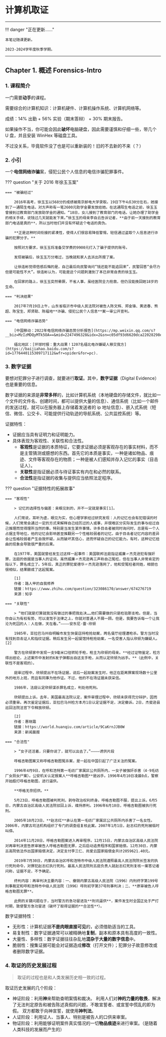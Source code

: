 # 计算机取证

---

!!! danger "正在更新……"

    本笔记随课更新。

    2023-2024学年度秋季学期。

---

## Chapter 1. 概述 Forensics-Intro

### 1. 课程简介

一门需要**动手**的课程。

需要综合的计算机知识：计算机硬件、计算机操作系统、计算机网络等。

成绩：14% 出勤 + 56% 实验（期末答辩） + 30% 期末报告。

如果操作不当，你可能会因此**破坏**电脑硬盘，因此需要谨慎和仔细一些，带几个 U 盘，并且安装 WinHex 等磁盘工具。

不过没关系，毕竟软件没了也是可以重新装的！旧的不去新的不来（？）

### 2. 小引

一个**电信网络诈骗**案，侵犯公民个人信息的电信诈骗犯罪事件。

??? question "关于 2016 年徐玉玉案"

    === "被骗经过"

        2016年高考，徐玉玉以568分的成绩被南京邮电大学录取。19日下午4点30分左右，她接到了一通陌生电话，对方声称有一笔2600元助学金要发放给她。在这通陌生电话之前，徐玉玉曾接到过教育部门发放助学金的通知。“18日，女儿接到了教育部门的电话，让她办理了助学金的相关手续，说钱过几天就能发下来。”徐玉玉的母亲李自云告诉记者，**由于前一天接到的教育部门电话是真的**，所以当时他们并没有怀疑这个电话的真伪。

        **正是这种时间衔接的紧凑性，使得人们很容易降低警惕，轻信通过盗取个人信息进行诈骗的犯罪分子。**

        按照对方要求，徐玉玉将准备交学费的9900元打入了骗子提供的账号。

        发现被骗后，徐玉玉万分难过，当晚就和家人去派出所报了案。

        让徐连彬觉得倍感后悔的是，自己最后向民警询问“钱还能不能追回来”，民警回答“会尽力但是可能性不大”。徐连彬认为，可能是这个问题刺激到了本已非常自责的徐玉玉。

        在回家的路上，徐玉玉突然晕厥，不省人事，虽经医院全力抢救，但仍没能挽回她18岁的生命。

    === "判决结果"

        2017年7月19日上午，山东省临沂市中级人民法院对被告人陈文辉、郑金锋、黄进春、熊超、陈宝生、郑贤聪、陈福地**诈骗、侵犯公民个人信息**案一审公开宣判。

    === "电信网络诈骗态势"

        [中国移动：2022年电信网络诈骗态势分析报告](https://mp.weixin.qq.com/s?__biz=MzIzMDQyMTk5OA==&mid=2247496328&idx=2&sn=c05df93d6620dca22028298ead24bbe8&chksm=e8b11609dfc69f1f31e0e838a63dc577664ee8c51c991a69117f83e4f9cba5c2b02893719868&scene=27).

        缅北地区：[环球时报：重大战果！1207名缅北电诈嫌疑人移交我方](https://baijiahao.baidu.com/s?id=1776440115309717112&wfr=spider&for=pc).

### 3. 数字证据

要想对犯罪分子进行调查，就要进行**取证**。其中，**数字证据**（Digital Evidence）也是重要的信息。

数字证据的来源是**非常多样**的，比如计算机系统（本地硬盘的存储文件，就比如一个文件的文件名、创建时间，都可以提供大量的信息）、通信系统（比如一个邮件的发送过程，就可以在服务器上存储着发送者的 ip 地址信息）、嵌入式系统（短信、微信、公交卡、可能提供行动轨迹的导航系统、公共监控系统）等。

证据特性：

- 证据应当具有证明力和证明能力。
- 具体表现为客观性、关联性和合法性。
  - **客观性**是证据的本质特征，它要求证据必须是客观存在的事实材料，而不是主管猜测或臆想的东西。首先它的本质是事实，一种是诸如物品、痕迹、文件等客观存在的物质；一种是被人们感知并存入记忆的事实（目击证人）。
  - **关联性**是指证据必须与待证事实有内在和必然的联系。
  - **合法性**是指证据的收集与提供应当依照法定程序。

??? question "证据特性的拓展故事"

    === "客观性"

        > 记忆的选择性与偏差：亲眼见到的，并不一定就是事实[1]。

        人们常说，耳听为虚，眼见为实，但心理学家经过研究发现：人的记忆也会有犯错误的时候，人们常常会通过一定的方式来解释自己经历过的人或事，并很难区分实际发生的事与经过自己推理而觉得理所当然的事。特别是当发生某件事情，许多目击者被同时询问时，总是有一个人占据主导地位，他的记忆会影响甚至推翻另一个性格较弱者的记忆，由于目击者记忆内容的差异会让性格较弱者产生自我怀疑，从而破坏其信心，进而怀疑自己的记忆能力。有时，这种记忆扭曲的现象会导致很严重的后果。

        在1977年，美国就曾经发生过这样一起事件：美国联邦法庭指证威廉〃杰克逊犯有强奸罪，法庭的依据是当事人的证词。虽然威廉〃杰克逊再三声称自己冤枉，但在当事人非常肯定的指认下，罪名成立了。5年后，真正的罪犯爱德华〃杰克逊落网了，他和受冤枉者同姓，相貌也很相似，结果酿成了这起冤案。

        [1]
        作者：路人甲的自我修养
        链接：https://www.zhihu.com/question/323086170/answer/674276719
        来源：知乎

    === "关联性"

        > “他们就是打算就我没有做过的事把我处决……他们需要做的只是检验那支枪。但是，当你自认为有权有势、可以凌驾于法律之上，你就对普通人不屑一顾。但是，我要告诉每一个让我沦为死囚的人：人在做，天在看。”————安东尼·雷·欣顿

        1985年，亚拉巴马州伯明翰市发生快餐店持枪抢劫案，两名餐厅经理遭枪杀。警方当时没有找到目击证人和指纹证据。稍后发生另一起餐馆持枪抢劫案，一名受害人指认欣顿为嫌疑人。[2]

        警方在欣顿家中发现一支9毫米口径转轮手枪，枪主为欣顿的母亲。**经过证物鉴定，检方得出结论，上述案件中发射的6发子弹都出自这支手枪，从而认定欣顿为凶手。**（此例中，关联性不是客观的）。

        庭审过程中，欣顿提出不在场证据，说后一起劫案发生时，他正在距离罪案现场数十公里外的地方上班，而且有同事为他作证。不过，他的不在场证据未获采信。

        1986年，法庭认定欣顿谋杀罪名成立，判处他死刑。

        欣顿提出上诉。去年，美国最高法院认定，案件审理过程中，欣顿未获得充分辩护，因而必须重审。再次鉴定证据后，亚拉巴马州检方本月1日认定证据不足，决定撤诉。2日，杰斐逊县巡回法院法官下令释放欣顿。

        [2]
        作者：惠晓霜
        链接：https://world.huanqiu.com/article/9CaKrnJJB0W
        来源：新闻晨报

    === "合法性"

        > “女子还活着，只要你说了，就可以出去了。”————诱供片段

        呼格吉勒图案又称呼格吉勒图冤杀案，是一起在中国引起了广泛关注的冤案。

        1996年4月9日，在呼和浩特第一毛纺厂家属区公共厕所内，一女子被强奸杀害（4·9毛纺厂女厕女尸案）。公安机关认定报案人**呼格吉勒图**是凶手。1996年4月10日凌晨0点，警察开始殴打呼格吉勒图，进行逼供。

        **呼格无奈招供。**

        5月23日，呼格吉勒图被判死刑，剥夺政治权利终身。呼格吉勒图不服，提出上诉。6月5日，内蒙古自治区高级人民法院驳回上诉，维持原判。1996年6月10日，呼格吉勒图被执行死刑。

        2005年10月23日，**赵志红**承认在第一毛纺厂家属区公共厕所内杀害了一名女性。2006年，内蒙古司法机构组织了专门的调查组复核此案。2007年1月1日，赵志红的死刑被临时叫停。

        2014年11月20日，呼格吉勒图案进入再审程序。12月15日，内蒙古自治区高级人民法院对再审判决宣告原审被告人呼格吉勒图无罪，之后启动追责程序和国家赔偿。12月30日，内蒙古高院依法作出国家赔偿决定，决定支付李三仁、尚爱云国家赔偿金共计2059621.40元。

        2019年7月30日，内蒙古自治区呼和浩特市中级人民法院遵照最高人民法院院长签发的执行死刑命令，对罪犯赵志红执行死刑。最高人民法院刑五庭负责人就赵志红死刑复核一案答记者问称，证据不足，不予确定。

        终判内容：再审判决主要内容：一、撤销内蒙古高级人民法院（1996）内刑终字第199号刑事裁定和呼和浩特市中级人民法院（1996）呼刑初字第37号刑事判决；二、**原审被告人呼格吉勒图无罪**。

        此例的关键问题在于，当时警方的急功冒进及**刑讯逼供**，案件发生时全国正处于严打时期，致使警方急功冒进（破坏了取得证据的**合法性**）。

数字证据特性：

- 无形性：计算机证据**不是肉眼直接可见**的，必须借助适当的工具。
- 易复制性：数字证据通常可以被精确地**复制**，副本和原本具有高度的一致性。
- 大量性、多样性：数字证据往往杂乱地**混杂于大量的数字信息**中。
- 脆弱性：搜集证据可能会对证据造成**修改**（打开文件）；犯罪分子故意修改或者删除数字证据。

### 4. 取证的历史发展过程

> 取证的过程也是和人类发展历史相一致的过程。

取证历史发展的几个阶段：

- 神证阶段：利用**神**来帮助查明案情和裁决。
  利用人们对**神的力量的敬畏**，解决了无法判定原告和被告陈述真假的问题，不敢宣誓者、或宣誓中慌乱的即为假。
  双方都敢于向神宣誓，就使用**神判法**。
- 人证阶段：利用证人、当事人、特别是被告人的口供来审案。
- 物证阶段：利用能够证明案件真实情况的一切**物品痕迹**来进行审案。（是随着人类科技的发展而产生的）
